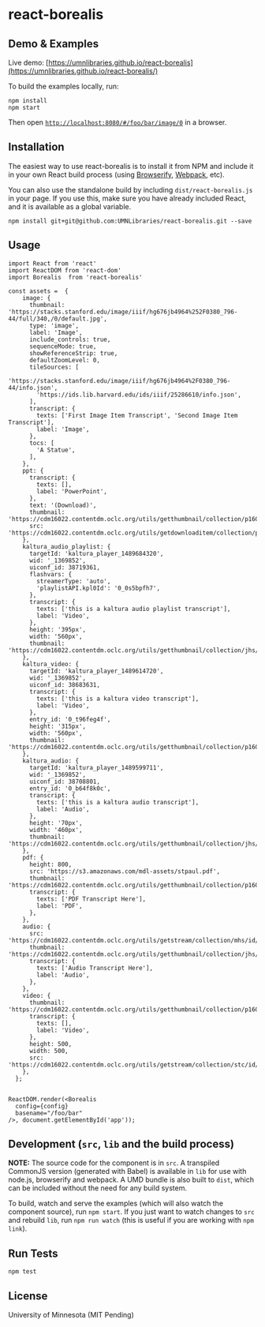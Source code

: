 # react-borealis

## Demo & Examples

Live demo: [https://umnlibraries.github.io/react-borealis](https://umnlibraries.github.io/react-borealis/)

To build the examples locally, run:

```
npm install
npm start
```

Then open [`http://localhost:8080/#/foo/bar/image/0`](http://localhost:8080/#/foo/bar/image/0) in a browser.


## Installation

The easiest way to use react-borealis is to install it from NPM and include it in your own React build process (using [Browserify](http://browserify.org), [Webpack](http://webpack.github.io/), etc).

You can also use the standalone build by including `dist/react-borealis.js` in your page. If you use this, make sure you have already included React, and it is available as a global variable.

```
npm install git+git@github.com:UMNLibraries/react-borealis.git --save
```


## Usage

```
import React from 'react'
import ReactDOM from 'react-dom'
import Borealis  from 'react-borealis'

const assets =  {
    image: {
      thumbnail: 'https://stacks.stanford.edu/image/iiif/hg676jb4964%252F0380_796-44/full/340,/0/default.jpg',
      type: 'image',
      label: 'Image',
      include_controls: true,
      sequenceMode: true,
      showReferenceStrip: true,
      defaultZoomLevel: 0,
      tileSources: [
        'https://stacks.stanford.edu/image/iiif/hg676jb4964%2F0380_796-44/info.json',
        'https://ids.lib.harvard.edu/ids/iiif/25286610/info.json',
      ],
      transcript: {
        texts: ['First Image Item Transcript', 'Second Image Item  Transcript'],
        label: 'Image',
      },
      tocs: [
        'A Statue',
      ],
    },
    ppt: {
      transcript: {
        texts: [],
        label: 'PowerPoint',
      },
      text: '(Download)',
      thumbnail: 'https://cdm16022.contentdm.oclc.org/utils/getthumbnail/collection/p16022coll17/id/827',
      src: 'https://cdm16022.contentdm.oclc.org/utils/getdownloaditem/collection/p16022coll17/id/827/filename/828.pptx',
    },
    kaltura_audio_playlist: {
      targetId: 'kaltura_player_1489684320',
      wid: '_1369852',
      uiconf_id: 38719361,
      flashvars: {
        streamerType: 'auto',
        'playlistAPI.kpl0Id': '0_0s5bpfh7',
      },
      transcript: {
        texts: ['this is a kaltura audio playlist transcript'],
        label: 'Video',
      },
      height: '395px',
      width: '560px',
      thumbnail: 'https://cdm16022.contentdm.oclc.org/utils/getthumbnail/collection/jhs/id/885',
    },
    kaltura_video: {
      targetId: 'kaltura_player_1489614720',
      wid: '_1369852',
      uiconf_id: 38683631,
      transcript: {
        texts: ['this is a kaltura video transcript'],
        label: 'Video',
      },
      entry_id: '0_t96feg4f',
      height: '315px',
      width: '560px',
      thumbnail: 'https://cdm16022.contentdm.oclc.org/utils/getthumbnail/collection/p16022coll38/id/0',
    },
    kaltura_audio: {
      targetId: 'kaltura_player_1489599711',
      wid: '_1369852',
      uiconf_id: 38708801,
      entry_id: '0_b64f8k0c',
      transcript: {
        texts: ['this is a kaltura audio transcript'],
        label: 'Audio',
      },
      height: '70px',
      width: '460px',
      thumbnail: 'https://cdm16022.contentdm.oclc.org/utils/getthumbnail/collection/jhs/id/885',
    },
    pdf: {
      height: 800,
      src: 'https://s3.amazonaws.com/mdl-assets/stpaul.pdf',
      thumbnail: 'https://cdm16022.contentdm.oclc.org/utils/getthumbnail/collection/p16022coll35/id/0',
      transcript: {
        texts: ['PDF Transcript Here'],
        label: 'PDF',
      },
    },
    audio: {
      src: 'https://cdm16022.contentdm.oclc.org/utils/getstream/collection/mhs/id/1919',
      thumbnail: 'https://cdm16022.contentdm.oclc.org/utils/getthumbnail/collection/jhs/id/885',
      transcript: {
        texts: ['Audio Transcript Here'],
        label: 'Audio',
      },
    },
    video: {
      thumbnail: 'https://cdm16022.contentdm.oclc.org/utils/getthumbnail/collection/p16022coll38/id/0',
      transcript: {
        texts: [],
        label: 'Video',
      },
      height: 500,
      width: 500,
      src: 'https://cdm16022.contentdm.oclc.org/utils/getstream/collection/stc/id/8470',
    },
  };


ReactDOM.render(<Borealis
  config={config}
  basename="/foo/bar"
/>, document.getElementById('app'));

```

## Development (`src`, `lib` and the build process)

**NOTE:** The source code for the component is in `src`. A transpiled CommonJS version (generated with Babel) is available in `lib` for use with node.js, browserify and webpack. A UMD bundle is also built to `dist`, which can be included without the need for any build system.

To build, watch and serve the examples (which will also watch the component source), run `npm start`. If you just want to watch changes to `src` and rebuild `lib`, run `npm run watch` (this is useful if you are working with `npm link`).

## Run Tests

`npm test`

## License

University of Minnesota (MIT Pending)



